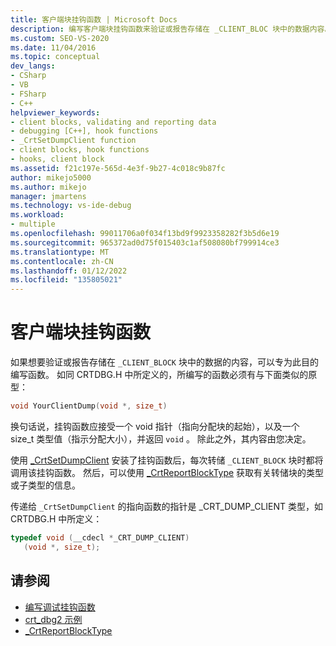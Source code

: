 ```yaml
---
title: 客户端块挂钩函数 | Microsoft Docs
description: 编写客户端块挂钩函数来验证或报告存储在 _CLIENT_BLOC 块中的数据内容。
ms.custom: SEO-VS-2020
ms.date: 11/04/2016
ms.topic: conceptual
dev_langs:
- CSharp
- VB
- FSharp
- C++
helpviewer_keywords:
- client blocks, validating and reporting data
- debugging [C++], hook functions
- _CrtSetDumpClient function
- client blocks, hook functions
- hooks, client block
ms.assetid: f21c197e-565d-4e3f-9b27-4c018c9b87fc
author: mikejo5000
ms.author: mikejo
manager: jmartens
ms.technology: vs-ide-debug
ms.workload:
- multiple
ms.openlocfilehash: 99011706a0f034f13bd9f9923358282f3b5d6e19
ms.sourcegitcommit: 965372ad0d75f015403c1af508080bf799914ce3
ms.translationtype: MT
ms.contentlocale: zh-CN
ms.lasthandoff: 01/12/2022
ms.locfileid: "135805021"
---
```

# <a name="client-block-hook-functions"></a>客户端块挂钩函数
如果想要验证或报告存储在 `_CLIENT_BLOCK` 块中的数据的内容，可以专为此目的编写函数。 如同 CRTDBG.H 中所定义的，所编写的函数必须有与下面类似的原型：

```cpp
void YourClientDump(void *, size_t)
```

 换句话说，挂钩函数应接受一个 void 指针（指向分配块的起始），以及一个 size_t 类型值（指示分配大小），并返回 `void` 。 除此之外，其内容由您决定。

 使用 [_CrtSetDumpClient](/cpp/c-runtime-library/reference/crtsetdumpclient) 安装了挂钩函数后，每次转储 `_CLIENT_BLOCK` 块时都将调用该挂钩函数。 然后，可以使用 [_CrtReportBlockType](/cpp/c-runtime-library/reference/crtreportblocktype) 获取有关转储块的类型或子类型的信息。

 传递给 `_CrtSetDumpClient` 的指向函数的指针是 _CRT_DUMP_CLIENT 类型，如 CRTDBG.H 中所定义：

```cpp
typedef void (__cdecl *_CRT_DUMP_CLIENT)
   (void *, size_t);
```

## <a name="see-also"></a>请参阅

- [编写调试挂钩函数](../debugger/debug-hook-function-writing.md)
- [crt_dbg2 示例](/previous-versions/b31tft51(v=vs.100))
- [_CrtReportBlockType](/cpp/c-runtime-library/reference/crtreportblocktype)